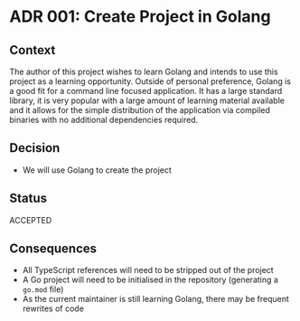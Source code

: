 # ADR 001: Create Project in Golang

## Context

The author of this project wishes to learn Golang and intends to use this project as a learning opportunity. Outside of personal preference, Golang is a good fit for a command line focused application. It has a large standard library, it is very popular with a large amount of learning material available and it allows for the simple distribution of the application via compiled binaries with no additional dependencies required.

## Decision

- We will use Golang to create the project

## Status

ACCEPTED

## Consequences

- All TypeScript references will need to be stripped out of the project
- A Go project will need to be initialised in the repository (generating a `go.mod` file)
- As the current maintainer is still learning Golang, there may be frequent rewrites of code
